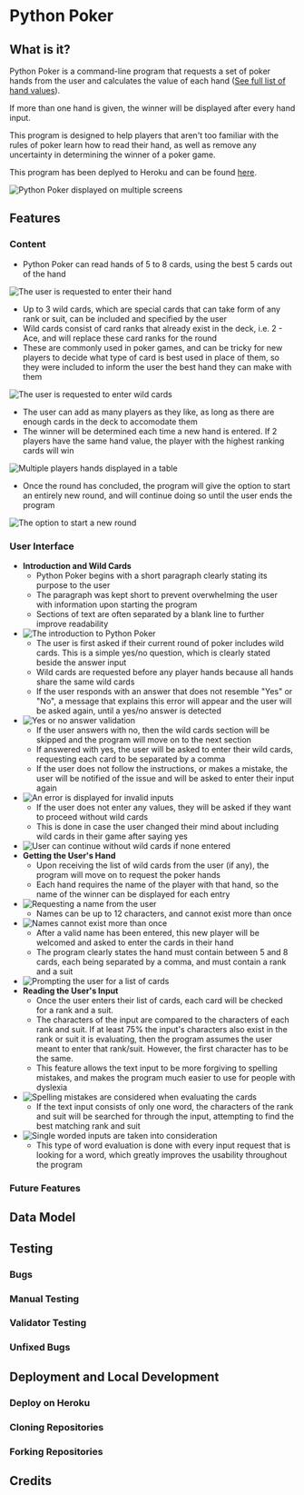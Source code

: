 # Python Poker

## What is it?

Python Poker is a command-line program that requests a set of poker hands from the user and calculates the value of each hand ([See full list of hand values](https://en.wikipedia.org/wiki/List_of_poker_hands)).

If more than one hand is given, the winner will be displayed after every hand input.

This program is designed to help players that aren't too familiar with the rules of poker learn how to read their hand, as well as remove any uncertainty in determining the winner of a poker game.

This program has been deplyed to Heroku and can be found [here](https://python-poker-272a987b7d1f.herokuapp.com/).

![Python Poker displayed on multiple screens](./assets/images/readme/site-display.jpg)

## Features

### Content

- Python Poker can read hands of 5 to 8 cards, using the best 5 cards out of the hand

![The user is requested to enter their hand](assets/images/readme/hand-input.jpg)

- Up to 3 wild cards, which are special cards that can take form of any rank or suit, can be included and specified by the user
- Wild cards consist of card ranks that already exist in the deck, i.e. 2 - Ace, and will replace these card ranks for the round
- These are commonly used in poker games, and can be tricky for new players to decide what type of card is best used in place of them, so they were included to inform the user the best hand they can make with them

![The user is requested to enter wild cards](assets/images/readme/wild-cards.jpg)

- The user can add as many players as they like, as long as there are enough cards in the deck to accomodate them
- The winner will be determined each time a new hand is entered. If 2 players have the same hand value, the player with the highest ranking cards will win

![Multiple players hands displayed in a table](assets/images/readme/multiple-players.jpg)

- Once the round has concluded, the program will give the option to start an entirely new round, and will continue doing so until the user ends the program

![The option to start a new round](assets/images/readme/multiple-rounds.JPG)

### User Interface

- **Introduction and Wild Cards**
    - Python Poker begins with a short paragraph clearly stating its purpose to the user
    - The paragraph was kept short to prevent overwhelming the user with information upon starting the program
    - Sections of text are often separated by a blank line to further improve readability
- ![The introduction to Python Poker](assets/images/readme/introduction.jpg)
    - The user is first asked if their current round of poker includes wild cards. This is a simple yes/no question, which is clearly stated beside the answer input
    - Wild cards are requested before any player hands because all hands share the same wild cards
    - If the user responds with an answer that does not resemble "Yes" or "No", a message that explains this error will appear and the user will be asked again, until a yes/no answer is detected
- ![Yes or no answer validation](assets/images/readme/yes-or-no.jpg)
    - If the user answers with no, then the wild cards section will be skipped and the program will move on to the next section
    - If answered with yes, the user will be asked to enter their wild cards, requesting each card to be separated by a comma
    - If the user does not follow the instructions, or makes a mistake, the user will be notified of the issue and will be asked to enter their input again
- ![An error is displayed for invalid inputs](assets/images/readme/wild-card-error.JPG)
    - If the user does not enter any values, they will be asked if they want to proceed without wild cards
    - This is done in case the user changed their mind about including wild cards in their game after saying yes
- ![User can continue without wild cards if none entered](assets/images/readme/no-wild-cards.jpg)
- **Getting the User's Hand**
    - Upon receiving the list of wild cards from the user (if any), the program will move on to request the poker hands
    - Each hand requires the name of the player with that hand, so the name of the winner can be displayed for each entry
- ![Requesting a name from the user](assets/images/readme/player-name.jpg)
    - Names can be up to 12 characters, and cannot exist more than once
- ![Names cannot exist more than once](assets/images/readme/existing-name.jpg)
    - After a valid name has been entered, this new player will be welcomed and asked to enter the cards in their hand
    - The program clearly states the hand must contain between 5 and 8 cards, each being separated by a comma, and must contain a rank and a suit
- ![Prompting the user for a list of cards](assets/images/readme/hand-prompt.jpg)
- **Reading the User's Input**
    - Once the user enters their list of cards, each card will be checked for a rank and a suit.
    - The characters of the input are compared to the characters of each rank and suit. If at least 75% the input's characters also exist in the rank or suit it is evaluating, then the program assumes the user meant to enter that rank/suit. However, the first character has to be the same.
    - This feature allows the text input to be more forgiving to spelling mistakes, and makes the program much easier to use for people with dyslexia
- ![Spelling mistakes are considered when evaluating the cards](assets/images/readme/spelling-mistakes.JPG)
    - If the text input consists of only one word, the characters of the rank and suit will be searched for through the input, attempting to find the best matching rank and suit
- ![Single worded inputs are taken into consideration](assets/images/readme/one-word-input.jpg)
    - This type of word evaluation is done with every input request that is looking for a word, which greatly improves the usability throughout the program

### Future Features

## Data Model

## Testing

### Bugs

### Manual Testing

### Validator Testing

### Unfixed Bugs

## Deployment and Local Development

### Deploy on Heroku

### Cloning Repositories

### Forking Repositories

## Credits
